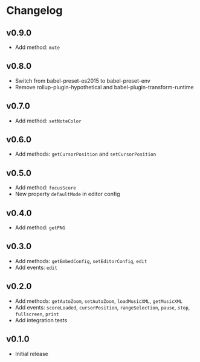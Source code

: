 # Changelog

## v0.9.0

* Add method: `mute`

## v0.8.0

* Switch from babel-preset-es2015 to babel-preset-env
* Remove rollup-plugin-hypothetical and babel-plugin-transform-runtime

## v0.7.0

* Add method: `setNoteColor`

## v0.6.0

* Add methods: `getCursorPosition` and `setCursorPosition`

## v0.5.0

* Add method: `focusScore`
* New property `defaultMode` in editor config

## v0.4.0

* Add method: `getPNG`

## v0.3.0

* Add methods: `getEmbedConfig`, `setEditorConfig`, `edit`
* Add events: `edit`

## v0.2.0

* Add methods: `getAutoZoom`, `setAutoZoom`, `loadMusicXML`, `getMusicXML`
* Add events: `scoreLoaded`, `cursorPosition`, `rangeSelection`, `pause`, `stop`, `fullscreen`, `print`
* Add integration tests

## v0.1.0

* Initial release
